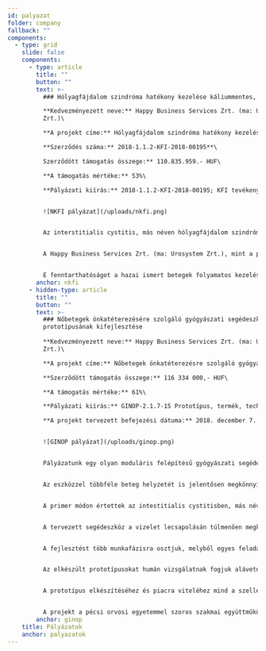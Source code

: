 ```yaml
---
id: palyazat
folder: company
fallback: ""
components:
  - type: grid
    slide: false
    components:
      - type: article
        title: ""
        button: ""
        text: >-
          ### Hólyagfájdalom szindróma hatékony kezelése káliummentes, nyújtott hatóanyagleadású készítménnyel

          **Kedvezményezett neve:** Happy Business Services Zrt. (ma: Urosystem
          Zrt.)\

          **A projekt címe:** Hólyagfájdalom szindróma hatékony kezelése kálium mentes, nyújtott hatóanyag leadású készítménnyel\

          **Szerződés száma:** 2018-1.1.2-KFI-2018-00195**\

          Szerződött támogatás összege:** 110.835.959.- HUF\

          **A támogatás mértéke:** 53%\

          **Pályázati kiírás:** 2018-1.1.2-KFI-2018-00195; KFI tevékenységének támogatása\


          ![NKFI pályázat](/uploads/nkfi.png)


          Az interstitialis cystitis, más néven hólyagfájdalom szindróma (közkeletű rövidítése: IC/BPS) egy igen ritkán diagnosztizált, gyógyíthatatlan hólyagbetegség, amely a legújabb adatok alapján sokkal több embert érint a nyilvántartásokhoz képest. E fájdalmas, kellemetlen tünetekkel járó hólyagbetegséget ugyanis az orvosi gyakorlat során sokszor csak évek múltán vagy egyáltalán nem ismerik fel, így a tünetek éveken keresztül megmaradnak, súlyosbodnak, ami a betegek tartós szenvedéséhez és rendkívül rossz életminőséghez vezet. A nemzetközi adatok alapján az IC/BPS állapotban szenvedő betegek száma igen magas (hazánkban minimum 20 000 fő), és e betegség csak mintegy 1-2%-ban kerül diagnosztizálásra. Komoly probléma, hogy jelenleg nincs semmilyen megbízható, orálisan adminisztrált gyógyszer a betegség kezelésére. E hiány pótlására egy olyan hatékony gyógyszer, táplálékkiegészítő, illetve gyógyhatású, nem gyógyszernek minősülő készítmény kifejlesztését tűztük ki célul, amely jelentősen enyhíti a tüneteket és nem rendelkezik káros mellékhatásokkal. Előzetes vizsgálataink alapján a megoldás egy 500 mg káliummentes citrát hatóanyag-tartalmú nyújtott hatóanyag leadású tabletta formájú táplálék-kiegészítő, illetve gyógyhatású, nem gyógyszernek minősülő készítmény; ennek kutatása, kifejlesztése, iparjogvédelme jelen projekt tárgya. Jelenleg nincs olyan – az IC/BPS indikáció kezelésére alkalmas – törzskönyvezett gyógyszerkészítmény, amely rendelkezne az említett tulajdonságokkal. Figyelembe véve a citrátkészítmények gyors felezési idejét, illetve az IC/BPS kezelésnél elvárt folyamatosan semleges közeli pH-jú vizeletet, szükségszerűnek láttuk egy olyan új készítmény kifejlesztését, amely a világon egyedülálló módon biztosítja a nap 24 órájában azt a kémhatást, mellyel az IC/BPS betegek tünetei tartósan enyhíthetőek. A készítményünk nem tartalmaz káliumiont, amely tapasztalataink szerint fokozza a hólyagirritációt. A nyújtott hatóanyag leadásnak köszönhetően a betegeknek csupán 2x1 napi adagolást kell alkalmazniuk, a semleges közeli vizelet pH-t biztosítandó. A kutatási projekt vezetője az a Dr. Lovász Sándor, aki az IC/BPS legismertebb és legelismertebb hazai kutatója. Elsősorban az ő szakmai eredményeire támaszkodva fog a projekt megvalósulni. 


          A Happy Business Services Zrt. (ma: Urosystem Zrt.), mint a projekt megvalósítója, rendelkezik mindazon szakmai, illetve infrastrukturális háttérrel, amely a projekt megvalósításához és a hosszú távú fenntartáshoz szükséges. 


          E fenntarthatóságot a hazai ismert betegek folyamatos kezelésével, illetve a magyar és nemzetközi betegképviseleti szervezetek segítségével az előzetesen felmért megrendelések alapján látjuk biztosítva. Célunk, hogy a projekt megvalósítása során a termék kifejlesztése és engedélyezése megtörténjen, és alkalmassá váljon a sorozatgyártásra. A betegszám ismeretében – az érintettek száma a világon többmillióra tehető – a készítmény, illetve a terápia várhatóan gyorsan elterjed, hiszen jelenleg nincs az IC betegek savas vizeletének savasságát a pH beállításával egyenletesen csökkentő, az állandó fájdalmat tartósan enyhítő megoldás. A hagyományos lúgosító tabletták ugyanis nem csökkentik hatékonyan a fájdalmat: nem biztosítanak egyenletes vizelet pH-t, és a káliumtartalom miatt a hólyagirritáció és a fájdalom folyamatosan jelentkezik.
        anchor: nkfi
      - hidden-type: article
        title: ""
        button: ""
        text: >-
          ### Nőbetegek önkatéterezésére szolgáló gyógyászati segédeszköz
          prototípusának kifejlesztése
          
          **Kedvezményezett neve:** Happy Business Services Zrt. (ma: Urosystem
          Zrt.)\

          **A projekt címe:** Nőbetegek önkatéterezésre szolgáló gyógyászati segédeszköz prototípusának kifejlesztése\

          **Szerződött támogatás összege:** 116 334 000,- HUF\

          **A támogatás mértéke:** 61%\

          **Pályázati kiírás:** GINOP-2.1.7-15 Prototípus, termék, technológia-, és szolgáltatásfejlesztés\

          **A projekt tervezett befejezési dátuma:** 2018. december 7.


          ![GINOP pályázat](/uploads/ginop.png)


          Pályázatunk egy olyan moduláris felépítésű gyógyászati segédeszköz prototípusának kifejlesztését célozza meg, amely a nőbetegek önkatéterezését nagymértékben megkönnyíti. Gyorsabbá, egyszerűbbé és biztonságosabbá teszi a katéter bevezetését, így sok olyan beteg is élvezheti az önkatéterezés előnyeit, akik eddig nem tudták megtanulni vagy kivitelezni azt.


          Az eszközzel többféle beteg helyzetét is jelentősen megkönnyíthetjük: azokét, akik rendszeres hólyagcsapolásra szorulnak, akik gyógyszeres hólyagkezelésre szorulnak, és akik mindkettőt igénylik.


          A primer módon értettek az intestitialis cystitisben, más néven hólyagfájdalom szindrómában (közkeletű rövidítése: IC/BPS) szenvedők. Az ő rendszeres katéterezésük komoly fájdalommal, és fertőzésveszéllyel jár, ráadásul minden kezelés orvosi beavatkozást (katéterbevezetést) igényel. Az érintettek száma az USA-ban mintegy 5 millióra tehető. Magyarországon feltehetőleg legalább 20 000 fő szenved IC/BPS-ben – a pontos adat nem ismert, mivel a betegséget sajnos rendkívül ritkán diagnosztizálják. 


          A tervezett segédeszköz a vizelet lecsapolásán túlmenően megkönnyíti a hólyag gyógyszeres kezelését (katéteren keresztül, gyógyszeroldattal történő feltöltését), valamint lehetővé teszi az általunk már szabadalmi bejelentéssel védett katéter nélküli hólyagkezelés módszerének alkalmazását is. Eszközünk segítségével a katéterezést vagy a húgyhólyag katéter nélküli feltöltését a nőbeteg önállóan, orvosi beavatkozás nélkül el tudja végezni. Az eszköz pontos, gyors katéter bevezetést, és csökkentett fertőződési veszélyt biztosít.


          A fejlesztést több munkafázisra osztjuk, melyből egyes feladatok párhuzamosan zajlanak. Az első és legfontosabb maga a prototípus megtervezése és kifejlesztése. Már ezen munkaszakasszal párhuzamosan megkezdődött a marketing tevékenység a marketing tanulmány elkészítése, melynek célja egyrészt a tervezés során meghatározandó célirányok érvényesítése, másrészt azon piac felmérése, ahol a prototípus sikerrel alkalmazható lehet.


          Az elkészült prototípusokat humán vizsgálatnak fogjuk alávetni. A több hónapos tesztelés során a kiválasztott alanyok egyrészt kérdőívvel segítik munkánkat, másrészt az orvosi vizsgálatok és visszajelzések adják meg majd az eredményeket. A tesztelésnek köszönhetően várhatóan az ergonómiailag legjobb termék kerül majd gyártásra.


          A prototípus elkészítéséhez és piacra viteléhez mind a szellemi, mind pedig a szükséges infrastrukturális háttér biztosított.


          A projekt a pécsi orvosi egyetemmel szoros szakmai együttműködésben, pécsi telephelyünkön valósul meg.
        anchor: ginop
    title: Pályázatok
    anchor: palyazatok
---
```

